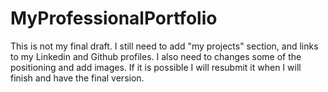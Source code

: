 # MyProfessionalPortfolio
This is not my final draft. 
I still need to add "my projects" section, and links to my Linkedin and Github profiles. 
I also need to changes some of the positioning and add images. 
If it is possible I will resubmit it when I will finish and have the final version. 
